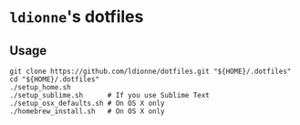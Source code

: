 # `ldionne`'s dotfiles

## Usage

```
git clone https://github.com/ldionne/dotfiles.git "${HOME}/.dotfiles"
cd "${HOME}/.dotfiles"
./setup_home.sh
./setup_sublime.sh      # If you use Sublime Text
./setup_osx_defaults.sh # On OS X only
./homebrew_install.sh   # On OS X only
```

